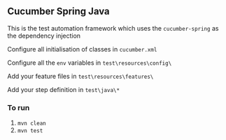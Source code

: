 ## Cucumber Spring Java 
This is the test automation framework which uses the `cucumber-spring` as the 
dependency injection

Configure all initialisation of classes in `cucumber.xml`

Configure all the `env` variables in `test\resources\config\`

Add your feature files in `test\resources\features\`

Add your step definition in `test\java\*`

### To run

1. `mvn clean`
2. `mvn test`

